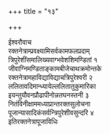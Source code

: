 +++
title = "१३"

+++
    
ईश्वरौवाच  
रक्तनेत्राम्प्रवक्ष्यामिसर्वकामफलप्रदाम्   
त्रिपुरेशींसमालिख्यवाग्भवेशशिमण्डितां १   
जीवाग्निमण्डिताङ्कामबीजेचाथक्रमोन्तके   
रक्तनेत्रामहाविद्याविद्याचत्रिपुरेश्वरी २   
ललितावदिमान्ध्यायेल्ललितातुकुमारिका   
इयन्तुयौवनप्रौढापीनोन्नतघनस्तनी ३   
नितंविनीक्षाममध्याप्रान्तरक्तसुलोचना   
पूजान्यासादिकंसर्वन्त्रिपुरेशीवसुन्दरि ४   
इतिरक्तनेत्रापूजाविधिः   
    

